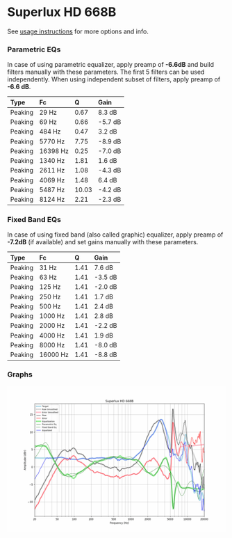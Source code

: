 # Superlux HD 668B
See [usage instructions](https://github.com/jaakkopasanen/AutoEq#usage) for more options and info.

### Parametric EQs
In case of using parametric equalizer, apply preamp of **-6.6dB** and build filters manually
with these parameters. The first 5 filters can be used independently.
When using independent subset of filters, apply preamp of **-6.6 dB**.

| Type    | Fc       |     Q | Gain    |
|:--------|:---------|:------|:--------|
| Peaking | 29 Hz    |  0.67 | 8.3 dB  |
| Peaking | 69 Hz    |  0.66 | -5.7 dB |
| Peaking | 484 Hz   |  0.47 | 3.2 dB  |
| Peaking | 5770 Hz  |  7.75 | -8.9 dB |
| Peaking | 16398 Hz |  0.25 | -7.0 dB |
| Peaking | 1340 Hz  |  1.81 | 1.6 dB  |
| Peaking | 2611 Hz  |  1.08 | -4.3 dB |
| Peaking | 4069 Hz  |  1.48 | 6.4 dB  |
| Peaking | 5487 Hz  | 10.03 | -4.2 dB |
| Peaking | 8124 Hz  |  2.21 | -2.3 dB |

### Fixed Band EQs
In case of using fixed band (also called graphic) equalizer, apply preamp of **-7.2dB**
(if available) and set gains manually with these parameters.

| Type    | Fc       |    Q | Gain    |
|:--------|:---------|:-----|:--------|
| Peaking | 31 Hz    | 1.41 | 7.6 dB  |
| Peaking | 63 Hz    | 1.41 | -3.5 dB |
| Peaking | 125 Hz   | 1.41 | -2.0 dB |
| Peaking | 250 Hz   | 1.41 | 1.7 dB  |
| Peaking | 500 Hz   | 1.41 | 2.4 dB  |
| Peaking | 1000 Hz  | 1.41 | 2.8 dB  |
| Peaking | 2000 Hz  | 1.41 | -2.2 dB |
| Peaking | 4000 Hz  | 1.41 | 1.9 dB  |
| Peaking | 8000 Hz  | 1.41 | -8.0 dB |
| Peaking | 16000 Hz | 1.41 | -8.8 dB |

### Graphs
![](./Superlux%20HD%20668B.png)
